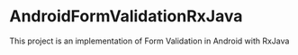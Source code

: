 # AndroidFormValidationRxJava
This project is an implementation of Form Validation in Android with RxJava
